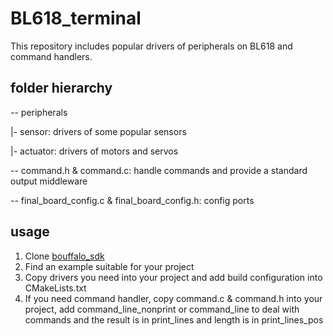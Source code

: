 # BL618_terminal
This repository includes popular drivers of peripherals on BL618 and command handlers.



## folder hierarchy

-- peripherals

 |- sensor: drivers of some popular sensors

 |- actuator: drivers of motors and servos

-- command.h & command.c: handle commands and provide a standard output middleware

-- final_board_config.c & final_board_config.h: config ports



## usage

1. Clone [bouffalo_sdk](https://github.com/bouffalolab/bouffalo_sdk)
2. Find an example suitable for your project
3. Copy drivers you need into your project and add build configuration into CMakeLists.txt
4. If you need command handler, copy command.c & command.h into your project, add command_line_nonprint or command_line to deal with commands and the result is in print_lines and length is in print_lines_pos


